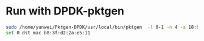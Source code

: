 # Run with DPDK-pktgen

```sh
sudo /home/yunwei/Pktgen-DPDK/usr/local/bin/pktgen  -l 0-1 -n 4 -a 18:00.1 -- -P -m "[1].0"
set 0 dst mac b8:3f:d2:2a:e5:11
```
